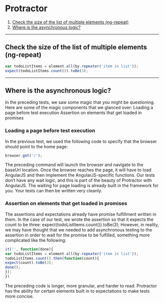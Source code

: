 # Protractor

1. [Check the size of the list of multiple elements (ng-repeat)](#check-the-size-of-the-list-of-multiple-elements-ng-repeat)
1. [Where is the asynchronous logic?](#where-is-the-asynchronous-logic)

---

## Check the size of the list of multiple elements (ng-repeat)

```javascript
var todoListItems = element.all(by.repeater('item in list'));
expect(todoListItems.count()).toBe(3);
```
---

## Where is the asynchronous logic?
In the preceding tests, we saw some magic that you might be questioning. Here are some
of the magic components that we glanced over:
Loading a page before test execution
Assertion on elements that get loaded in promises

### Loading a page before test execution
In the previous test, we used the following code to specify that the browser should point to
the home page:
```javascript
browser.get('/');
```
The preceding command will launch the browser and navigate to the baseUrl location.
Once the browser reaches the page, it will have to load AngularJS and then implement the
AngularJS-specific functions. Our tests don’t have any wait logic, and this is part of the
beauty of Protractor with AngularJS. The waiting for page loading is already built in the
framework for you. Your tests can then be written very cleanly.

### Assertion on elements that get loaded in promises
The assertions and expectations already have promise fulfillment written in them. In the
case of our test, we wrote the assertion so that it expects the count to be three:
expect(todoListItems.count()).toBe(3);
However, in reality, we may have thought that we needed to add asynchronous testing to
the assertion in order to wait for the promise to be fulfilled, something more complicated
like the following:
```javascript
it('', function(done){
var todoListItems = element.all(by.repeater('item in list'));
todoListItems.count().then(function(count){
expect(count).toBe(3);
done();
});
})
```
The preceding code is longer, more granular, and harder to read. Protractor has the ability
for certain elements built in to expectations to make tests more concise.

